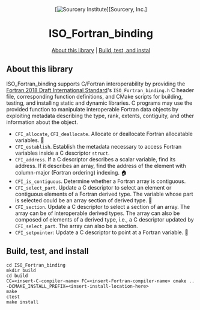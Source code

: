 <a name="top"> </a>

[This document is formatted with GitHub-Flavored Markdown.              ]:#
[For better viewing, including hyperlinks, read it online at            ]:#
[https://github.com/sourceryinstitute/OpenCoarrays/blob/master/README.md]:#
<div align="center">

[![Sourcery Institute][sourcery-institute logo]][Sourcery, Inc.]


ISO_Fortran_binding
===================

[About this library](#about-this-library) | [Build, test, and instal](#build-test-and-install) 

</div>

About this library
------------------
ISO_Fortran_binding supports C/Fortran interoperability by providing the [Fortran 2018 Draft International Standard]'s `ISO_Fortran_binding.h` C header file, corresponding function definitions, and CMake scripts for building, testing, and installing static and dynamic libraries. C programs may use the provided function to manipulate interoperable Fortran data objects by exploiting metadata describing the type, rank, extents, contiguity, and other information about the object.  

* `CFI_allocate`, `CFI_deallocate`. Allocate or deallocate Fortran allocatable variables. 🐏 
* `CFI_establish`. Establish the metadata necessary to access Fortran variables inside a C descriptor `struct`.
* `CFI_address`. If a C descriptor describes a scalar variable, find its address. If it describes an array, find the address of the element with column-major (Fortran ordering) indexing. :house:
* `CFI_is_contiguous`. Determine whether a Fortran array is contiguous.
* `CFI_select_part`. Update a C descriptor to select an element or contiguous elements of a Fortran derived type. The variable whose part is selected could be an array section of derived type. 🚣‍ 
* `CFI_section`. Update a C descriptor to select a section of an array. The array can be of interoperable derived types. The array can also be composed of elements of a derived type, i.e., a C descriptor updated by `CFI_select_part`. The array can also be a section.
* `CFI_setpointer`: Update a C descriptor to point at a Fortran variable. 🏹 

[Fortran 2018 Draft International Standard]: http://isotc.iso.org/livelink/livelink?func=ll&objId=19442438&objAction=Open&viewType=1


Build, test, and install
------------------------ 
```
cd ISO_Fortran_binding 
mkdir build
cd build
CC=<insert-C-compiler-name> FC=<insert-Fortran-compiler-name> cmake .. -DCMAKE_INSTALL_PREFIX=<insert-install-location-here>
make
ctest
make install
```

[sourcery-institute logo]: http://www.sourceryinstitute.org/uploads/4/9/9/6/49967347/sourcery-logo-rgb-hi-rez-1.png
